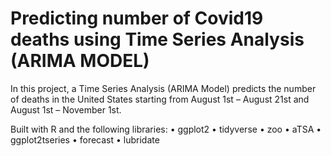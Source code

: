# Predicting number of Covid19 deaths using Time Series Analysis (ARIMA MODEL) 

In this project, a Time Series Analysis (ARIMA Model) predicts the number of deaths in the United States starting from August 1st – August 21st and August 1st – November 1st.

Built with R and the following libraries:
• ggplot2
• tidyverse
• zoo
• aTSA
• ggplot2tseries
• forecast
• lubridate
